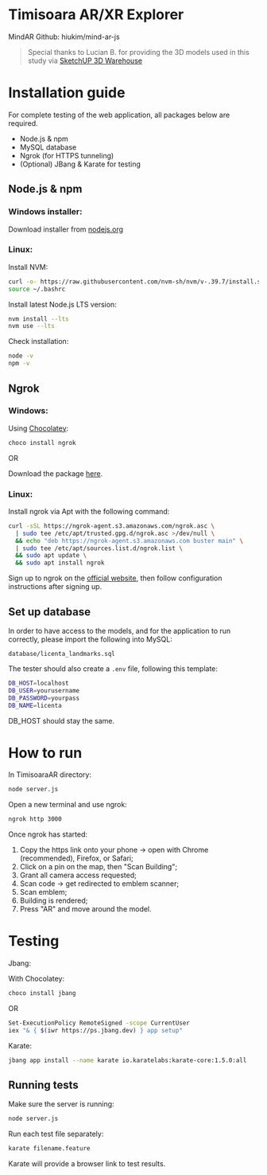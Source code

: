 # Timisoara AR/XR Explorer

MindAR Github: hiukim/mind-ar-js
> Special thanks to Lucian B. for providing the 3D models used in this study via [SketchUP 3D Warehouse](https://3dwarehouse.sketchup.com/by/my) 

# Installation guide
For complete testing of the web application, all packages below are required.

- Node.js & npm
- MySQL database
- Ngrok (for HTTPS tunneling)
- (Optional) JBang & Karate for testing


## Node.js & npm

### Windows installer: 
Download installer from [nodejs.org](https://nodejs.org)


### Linux:
Install NVM:

```bash
curl -o- https://raw.githubusercontent.com/nvm-sh/nvm/v-.39.7/install.sh | bash
source ~/.bashrc
```

Install latest Node.js LTS version:

``` bash
nvm install --lts
nvm use --lts 
```

Check installation:

``` bash
node -v
npm -v
```

## Ngrok

### Windows:
Using [Chocolatey](https://chocolatey.org/install):

```bash
choco install ngrok
```

OR

Download the package [here](https://ngrok.com/downloads/windows?tab=download).

### Linux:
Install ngrok via Apt with the following command:
``` bash
curl -sSL https://ngrok-agent.s3.amazonaws.com/ngrok.asc \
  | sudo tee /etc/apt/trusted.gpg.d/ngrok.asc >/dev/null \
  && echo "deb https://ngrok-agent.s3.amazonaws.com buster main" \
  | sudo tee /etc/apt/sources.list.d/ngrok.list \
  && sudo apt update \
  && sudo apt install ngrok
```
Sign up to ngrok on the [official website](https://dashboard.ngrok.com/signup?ref=home-hero), then follow configuration instructions after signing up.

## Set up database
In order to have access to the models, and for the application to run correctly, please import the following into MySQL:

```database/licenta_landmarks.sql```


The tester should also create a ```.env``` file, following this template:

```bash
DB_HOST=localhost
DB_USER=yourusername
DB_PASSWORD=yourpass
DB_NAME=licenta
```
DB_HOST should stay the same.

# How to run

In TimisoaraAR directory: 

``` bash
node server.js
```

Open a new terminal and use ngrok:

```bash
ngrok http 3000
```

Once ngrok has started:

1. Copy the https link onto your phone -> open with Chrome (recommended), Firefox, or Safari;
2. Click on a pin on the map, then "Scan Building";
3. Grant all camera access requested;
4. Scan code -> get redirected to emblem scanner;
5. Scan emblem;
6. Building is rendered;
7. Press "AR" and move around the model.

# Testing

Jbang:

With Chocolatey:
```bash
choco install jbang
```

OR

```bash
Set-ExecutionPolicy RemoteSigned -scope CurrentUser
iex "& { $(iwr https://ps.jbang.dev) } app setup"
```

Karate:
```bash 
jbang app install --name karate io.karatelabs:karate-core:1.5.0:all
```

## Running tests
Make sure the server is running:
```bash
node server.js
```

Run each test file separately:
```bash
karate filename.feature
```

Karate will provide a browser link to test results. 